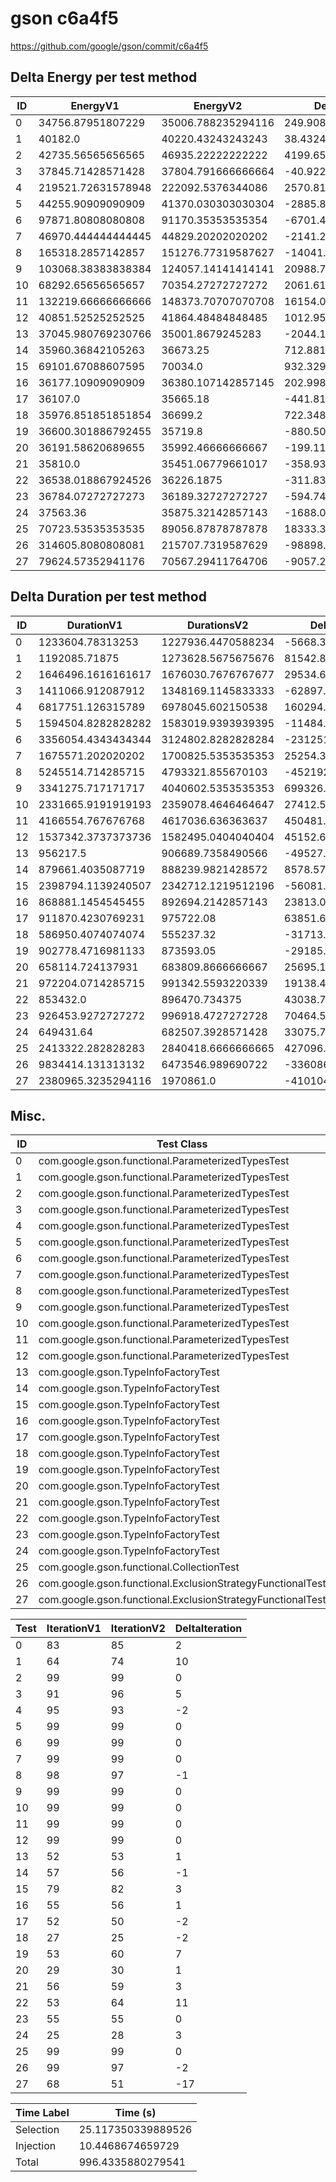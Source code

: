 # gson c6a4f5


https://github.com/google/gson/commit/c6a4f5



## Delta Energy per test method


| ID | EnergyV1 | EnergyV2 | DeltaEnergy | σV1 | σV2 |
| --- | --- | --- | --- | --- | --- |
| 0 | 34756.87951807229 | 35006.788235294116 | 249.90871722182783 | 4854.054741272212 | 5574.179393246766 |
| 1 | 40182.0 | 40220.43243243243 | 38.432432432433416 | 16993.611203920136 | 15202.020550341396 |
| 2 | 42735.56565656565 | 46935.22222222222 | 4199.656565656565 | 14854.288388832983 | 17803.76236571528 |
| 3 | 37845.71428571428 | 37804.791666666664 | -40.922619047618355 | 19635.74373448277 | 11057.156794278715 |
| 4 | 219521.72631578948 | 222092.5376344086 | 2570.8113186191185 | 180799.83065504653 | 204241.7040439739 |
| 5 | 44255.90909090909 | 41370.030303030304 | -2885.8787878787844 | 16810.080440797396 | 14574.475177379503 |
| 6 | 97871.80808080808 | 91170.35353535354 | -6701.454545454544 | 58482.257692929044 | 28744.634365992704 |
| 7 | 46970.444444444445 | 44829.20202020202 | -2141.242424242424 | 16736.905343256734 | 16622.95110423337 |
| 8 | 165318.2857142857 | 151276.77319587627 | -14041.512518409436 | 128801.25604462663 | 125770.69289967365 |
| 9 | 103068.38383838384 | 124057.14141414141 | 20988.75757575757 | 108817.61281029579 | 166490.07927043267 |
| 10 | 68292.65656565657 | 70354.27272727272 | 2061.6161616161553 | 19664.292679603906 | 28911.6157408022 |
| 11 | 132219.66666666666 | 148373.70707070708 | 16154.040404040425 | 35498.796277216396 | 85883.24697868068 |
| 12 | 40851.52525252525 | 41864.48484848485 | 1012.9595959595972 | 14570.380666771021 | 14423.033395599503 |
| 13 | 37045.980769230766 | 35001.8679245283 | -2044.1128447024676 | 7059.839681363399 | 3778.7138874137363 |
| 14 | 35960.36842105263 | 36673.25 | 712.8815789473665 | 3717.8043682268003 | 3375.2682075968846 |
| 15 | 69101.67088607595 | 70034.0 | 932.3291139240464 | 50637.85815598702 | 54747.04422381086 |
| 16 | 36177.10909090909 | 36380.107142857145 | 202.9980519480523 | 3339.8949775144797 | 3575.252212275038 |
| 17 | 36107.0 | 35665.18 | -441.8199999999997 | 3064.3697055524635 | 3410.95786365062 |
| 18 | 35976.851851851854 | 36699.2 | 722.3481481481431 | 3750.245756921989 | 4739.026980298804 |
| 19 | 36600.301886792455 | 35719.8 | -880.5018867924518 | 5273.966713015587 | 3142.229573620192 |
| 20 | 36191.58620689655 | 35992.46666666667 | -199.11954022988357 | 2970.074032715304 | 4058.7788699996404 |
| 21 | 35810.0 | 35451.06779661017 | -358.9322033898279 | 3767.247048101381 | 3270.788309398079 |
| 22 | 36538.018867924526 | 36226.1875 | -311.8313679245257 | 3289.2429334294698 | 3972.6647656005093 |
| 23 | 36784.07272727273 | 36189.32727272727 | -594.7454545454602 | 4775.425060013156 | 5947.4770267569465 |
| 24 | 37563.36 | 35875.32142857143 | -1688.038571428573 | 3555.550307673904 | 3272.723604208094 |
| 25 | 70723.53535353535 | 89056.87878787878 | 18333.343434343435 | 27644.347365033762 | 59865.652570589074 |
| 26 | 314605.8080808081 | 215707.7319587629 | -98898.0761220452 | 193133.5788055927 | 103826.23284077841 |
| 27 | 79624.57352941176 | 70567.29411764706 | -9057.279411764699 | 40112.58687205454 | 70175.07510178344 |

## Delta Duration per test method


| ID | DurationV1 | DurationsV2 | DeltaDuration |
| --- | --- | --- | --- |
| 0 | 1233604.78313253 | 1227936.4470588234 | -5668.336073706625 |
| 1 | 1192085.71875 | 1273628.5675675676 | 81542.84881756757 |
| 2 | 1646496.1616161617 | 1676030.7676767677 | 29534.606060605962 |
| 3 | 1411066.912087912 | 1348169.1145833333 | -62897.79750457872 |
| 4 | 6817751.126315789 | 6978045.602150538 | 160294.4758347487 |
| 5 | 1594504.8282828282 | 1583019.9393939395 | -11484.88888888876 |
| 6 | 3356054.4343434344 | 3124802.8282828284 | -231251.60606060596 |
| 7 | 1675571.202020202 | 1700825.5353535353 | 25254.333333333256 |
| 8 | 5245514.714285715 | 4793321.855670103 | -452192.8586156117 |
| 9 | 3341275.717171717 | 4040602.5353535353 | 699326.8181818184 |
| 10 | 2331665.9191919193 | 2359078.4646464647 | 27412.545454545412 |
| 11 | 4166554.767676768 | 4617036.636363637 | 450481.8686868688 |
| 12 | 1537342.3737373736 | 1582495.0404040404 | 45152.666666666744 |
| 13 | 956217.5 | 906689.7358490566 | -49527.764150943374 |
| 14 | 879661.4035087719 | 888239.9821428572 | 8578.57863408525 |
| 15 | 2398794.1139240507 | 2342712.1219512196 | -56081.99197283108 |
| 16 | 868881.1454545455 | 892694.2142857143 | 23813.068831168814 |
| 17 | 911870.4230769231 | 975722.08 | 63851.65692307684 |
| 18 | 586950.4074074074 | 555237.32 | -31713.087407407467 |
| 19 | 902778.4716981133 | 873593.05 | -29185.421698113205 |
| 20 | 658114.724137931 | 683809.8666666667 | 25695.142528735683 |
| 21 | 972204.0714285715 | 991342.5593220339 | 19138.487893462414 |
| 22 | 853432.0 | 896470.734375 | 43038.734375 |
| 23 | 926453.9272727272 | 996918.4727272728 | 70464.54545454553 |
| 24 | 649431.64 | 682507.3928571428 | 33075.75285714283 |
| 25 | 2413322.282828283 | 2840418.6666666665 | 427096.3838383835 |
| 26 | 9834414.131313132 | 6473546.989690722 | -3360867.14162241 |
| 27 | 2380965.3235294116 | 1970861.0 | -410104.3235294116 |

## Misc.

| ID | Test Class | Test Method |
| --- | --- | --- |
| 0 | com.google.gson.functional.ParameterizedTypesTest | testParameterizedTypeGenericArraysSerialization |
| 1 | com.google.gson.functional.ParameterizedTypesTest | testParameterizedTypesWithWriterSerialization |
| 2 | com.google.gson.functional.ParameterizedTypesTest | testVariableTypeArrayDeserialization |
| 3 | com.google.gson.functional.ParameterizedTypesTest | testParameterizedTypeWithReaderDeserialization |
| 4 | com.google.gson.functional.ParameterizedTypesTest | testParameterizedTypesSerialization |
| 5 | com.google.gson.functional.ParameterizedTypesTest | testVariableTypeDeserialization |
| 6 | com.google.gson.functional.ParameterizedTypesTest | testVariableTypeFieldsAndGenericArraysSerialization |
| 7 | com.google.gson.functional.ParameterizedTypesTest | testParameterizedTypeGenericArraysDeserialization |
| 8 | com.google.gson.functional.ParameterizedTypesTest | testParameterizedTypeDeserialization |
| 9 | com.google.gson.functional.ParameterizedTypesTest | testVariableTypeFieldsAndGenericArraysDeserialization |
| 10 | com.google.gson.functional.ParameterizedTypesTest | testTypesWithMultipleParametersDeserialization |
| 11 | com.google.gson.functional.ParameterizedTypesTest | testTypesWithMultipleParametersSerialization |
| 12 | com.google.gson.functional.ParameterizedTypesTest | testParameterizedTypeWithVariableTypeDeserialization |
| 13 | com.google.gson.TypeInfoFactoryTest | testParameterizedTypeVariableArrayField |
| 14 | com.google.gson.TypeInfoFactoryTest | testListTypeVariableWildcardField |
| 15 | com.google.gson.TypeInfoFactoryTest | testNestedParameterizedTypeVariableField |
| 16 | com.google.gson.TypeInfoFactoryTest | testListStringWildcardField |
| 17 | com.google.gson.TypeInfoFactoryTest | testArrayOfListStringWildcardField |
| 18 | com.google.gson.TypeInfoFactoryTest | testTypeVariableField |
| 19 | com.google.gson.TypeInfoFactoryTest | testArrayOfListTypeVariableWildcardField |
| 20 | com.google.gson.TypeInfoFactoryTest | testMutliDimensionalTypeVariableArrayField |
| 21 | com.google.gson.TypeInfoFactoryTest | testWildcardField |
| 22 | com.google.gson.TypeInfoFactoryTest | testParameterizedTypeVariableField |
| 23 | com.google.gson.TypeInfoFactoryTest | testArrayOfWildcardField |
| 24 | com.google.gson.TypeInfoFactoryTest | testTypeVariableArrayField |
| 25 | com.google.gson.functional.CollectionTest | testWildcardCollectionField |
| 26 | com.google.gson.functional.ExclusionStrategyFunctionalTest | testExclusionStrategySerialization |
| 27 | com.google.gson.functional.ExclusionStrategyFunctionalTest | testExclusionStrategyDeserialization |




| Test | IterationV1 | IterationV2 | DeltaIteration |
| --- | --- | --- | --- |
| 0 | 83 | 85 | 2 |
| 1 | 64 | 74 | 10 |
| 2 | 99 | 99 | 0 |
| 3 | 91 | 96 | 5 |
| 4 | 95 | 93 | -2 |
| 5 | 99 | 99 | 0 |
| 6 | 99 | 99 | 0 |
| 7 | 99 | 99 | 0 |
| 8 | 98 | 97 | -1 |
| 9 | 99 | 99 | 0 |
| 10 | 99 | 99 | 0 |
| 11 | 99 | 99 | 0 |
| 12 | 99 | 99 | 0 |
| 13 | 52 | 53 | 1 |
| 14 | 57 | 56 | -1 |
| 15 | 79 | 82 | 3 |
| 16 | 55 | 56 | 1 |
| 17 | 52 | 50 | -2 |
| 18 | 27 | 25 | -2 |
| 19 | 53 | 60 | 7 |
| 20 | 29 | 30 | 1 |
| 21 | 56 | 59 | 3 |
| 22 | 53 | 64 | 11 |
| 23 | 55 | 55 | 0 |
| 24 | 25 | 28 | 3 |
| 25 | 99 | 99 | 0 |
| 26 | 99 | 97 | -2 |
| 27 | 68 | 51 | -17 |



| Time Label | Time (s) |
| --- | --- |
| Selection | 25.117350339889526 |
| Injection | 10.4468674659729 |
| Total | 996.4335880279541 |


